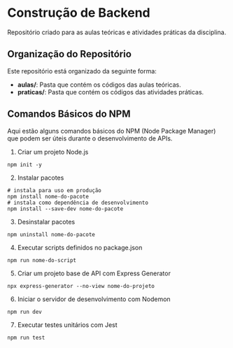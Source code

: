 
# Construção de Backend

Repositório criado para as aulas teóricas e atividades práticas da disciplina.

## Organização do Repositório

Este repositório está organizado da seguinte forma:
- **aulas/**: Pasta que contém os códigos das aulas teóricas.
- **praticas/**: Pasta que contém os códigos das atividades práticas.

## Comandos Básicos do NPM

Aqui estão alguns comandos básicos do NPM (Node Package Manager) que podem ser úteis durante o desenvolvimento de APIs.

1. Criar um projeto Node.js
```shell
npm init -y
```
2. Instalar pacotes
```shell
# instala para uso em produção 
npm install nome-do-pacote            
# instala como dependência de desenvolvimento
npm install --save-dev nome-do-pacote 
```
3. Desinstalar pacotes
```shell
npm uninstall nome-do-pacote
```
4. Executar scripts definidos no package.json
```shell
npm run nome-do-script
```
5. Criar um projeto base de API com Express Generator
```shell
npx express-generator --no-view nome-do-projeto
```
6. Iniciar o servidor de desenvolvimento com Nodemon
```shell
npm run dev
```
7. Executar testes unitários com Jest
```shell
npm run test
```
